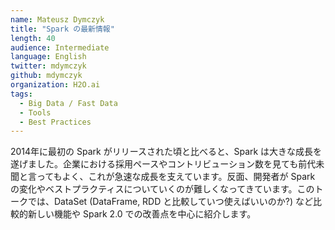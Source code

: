 ```yaml
---
name: Mateusz Dymczyk
title: "Spark の最新情報"
length: 40
audience: Intermediate
language: English
twitter: mdymczyk
github: mdymczyk
organization: H2O.ai
tags:
  - Big Data / Fast Data
  - Tools
  - Best Practices
---
```

2014年に最初の Spark がリリースされた頃と比べると、Spark は大きな成長を遂げました。企業における採用ペースやコントリビューション数を見ても前代未聞と言ってもよく、これが急速な成長を支えています。反面、開発者が Spark の変化やベストプラクティスについていくのが難しくなってきています。このトークでは、DataSet (DataFrame, RDD と比較していつ使えばいいのか?) など比較的新しい機能や Spark 2.0 での改善点を中心に紹介します。

